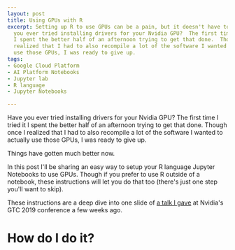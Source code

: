 ```yaml
---
layout: post
title: Using GPUs with R
excerpt: Setting up R to use GPUs can be a pain, but it doesn't have to be.  Have
  you ever tried installing drivers for your Nvidia GPU?  The first time I tried it
  I spent the better half of an afternoon trying to get that done.  Though once I
  realized that I had to also recompile a lot of the software I wanted to actually
  use those GPUs, I was ready to give up.
tags:
- Google Cloud Platform
- AI Platform Notebooks
- Jupyter lab
- R language
- Jupyter Notebooks

---
```

Have you ever tried installing drivers for your Nvidia GPU?  The first time I tried it I spent the better half of an afternoon trying to get that done.  Though once I realized that I had to also recompile a lot of the software I wanted to actually use those GPUs, I was ready to give up.

Things have gotten much better now.

In this post I'll be sharing an easy way to setup your R language Jupyter Notebooks to use GPUs.  Though if you prefer to use R outside of a notebook, these instructions will let you do that too (there's just one step you'll want to skip).

These instructions are a deep dive into one slide of [a talk I gave](https://youtu.be/FZvdaZ5jpXA) at Nvidia's GTC 2019 conference a few weeks ago.

# How do I do it?